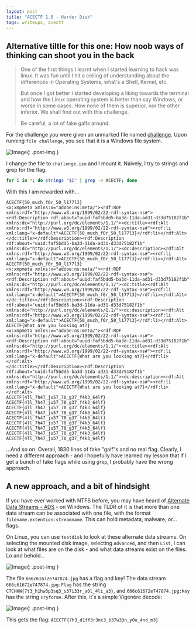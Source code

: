 ```yaml
---
layout: post
title: "ACECTF 1.0 - Harder Disk"
tags: writeups, acectf
---
```


## Alternative tiltle for this one: How noob ways of thinking can shoot you in the back

> One of the first things I learnt when I started learning to hack was linux. It was fun until I hit a ceiling of understanding about the differences in Operating Systems, what's a Shell, Kernel, etc.
>
> But once I got better I started developing a liking towards the terminal and how the Linux operating system is better than say Windows, or worse in some cases. How none of them is superior, nor the other inferior. We shall find out with this challenge.
> 
> Be careful, a lot of fake galfs around.

For the challenge you were given an unmarked file named [challenge](https://drive.google.com/file/d/1tZv94aEKV4Mc33sJECWVqqAEPiXHhCd-/view). Upon running `file challenge`, you see that it is a Windows file system.

![Image]({{site.url}}/assets/images/harder-disk/file_challenge.png){: .post-img }

I change the file to `challenge.iso` and I mount it. Naively, I try to strings and grep for the flag:
```sh
for i in *; do strings "$i" | grep -e ACECTF; done
```
With this I am rewarded with...

```
ACECTF{50_much_f0r_50_l177l3}
<x:xmpmeta xmlns:x="adobe:ns:meta/"><rdf:RDF xmlns:rdf="http://www.w3.org/1999/02/22-rdf-syntax-ns#"><rdf:Description rdf:about="uuid:faf5bdd5-ba3d-11da-ad31-d33d75182f1b" xmlns:dc="http://purl.org/dc/elements/1.1/"><dc:title><rdf:Alt xmlns:rdf="http://www.w3.org/1999/02/22-rdf-syntax-ns#"><rdf:li xml:lang="x-default">ACECTF{50_much_f0r_50_l177l3}</rdf:li></rdf:Alt>
</dc:title></rdf:Description><rdf:Description rdf:about="uuid:faf5bdd5-ba3d-11da-ad31-d33d75182f1b" xmlns:dc="http://purl.org/dc/elements/1.1/"><dc:description><rdf:Alt xmlns:rdf="http://www.w3.org/1999/02/22-rdf-syntax-ns#"><rdf:li xml:lang="x-default">ACECTF{50_much_f0r_50_l177l3}</rdf:li></rdf:Alt>
ACECTF{50_much_f0r_50_l177l3}
<x:xmpmeta xmlns:x="adobe:ns:meta/"><rdf:RDF xmlns:rdf="http://www.w3.org/1999/02/22-rdf-syntax-ns#"><rdf:Description rdf:about="uuid:faf5bdd5-ba3d-11da-ad31-d33d75182f1b" xmlns:dc="http://purl.org/dc/elements/1.1/"><dc:title><rdf:Alt xmlns:rdf="http://www.w3.org/1999/02/22-rdf-syntax-ns#"><rdf:li xml:lang="x-default">ACECTF{50_much_f0r_50_l177l3}</rdf:li></rdf:Alt>
</dc:title></rdf:Description><rdf:Description rdf:about="uuid:faf5bdd5-ba3d-11da-ad31-d33d75182f1b" xmlns:dc="http://purl.org/dc/elements/1.1/"><dc:description><rdf:Alt xmlns:rdf="http://www.w3.org/1999/02/22-rdf-syntax-ns#"><rdf:li xml:lang="x-default">ACECTF{50_much_f0r_50_l177l3}</rdf:li></rdf:Alt>
ACECTF{What are you looking at?}
<x:xmpmeta xmlns:x="adobe:ns:meta/"><rdf:RDF xmlns:rdf="http://www.w3.org/1999/02/22-rdf-syntax-ns#"><rdf:Description rdf:about="uuid:faf5bdd5-ba3d-11da-ad31-d33d75182f1b" xmlns:dc="http://purl.org/dc/elements/1.1/"><dc:title><rdf:Alt xmlns:rdf="http://www.w3.org/1999/02/22-rdf-syntax-ns#"><rdf:li xml:lang="x-default">ACECTF{What are you looking at?}</rdf:li></rdf:Alt>
</dc:title></rdf:Description><rdf:Description rdf:about="uuid:faf5bdd5-ba3d-11da-ad31-d33d75182f1b" xmlns:dc="http://purl.org/dc/elements/1.1/"><dc:description><rdf:Alt xmlns:rdf="http://www.w3.org/1999/02/22-rdf-syntax-ns#"><rdf:li xml:lang="x-default">ACECTF{What are you looking at?}</rdf:li></rdf:Alt>
ACECTF{4ll_7h47_ju57_70_g37_f4k3_64lf}
ACECTF{4ll_7h47_ju57_70_g37_f4k3_64lf}
ACECTF{4ll_7h47_ju57_70_g37_f4k3_64lf}
ACECTF{4ll_7h47_ju57_70_g37_f4k3_64lf}
ACECTF{4ll_7h47_ju57_70_g37_f4k3_64lf}
ACECTF{4ll_7h47_ju57_70_g37_f4k3_64lf}
ACECTF{4ll_7h47_ju57_70_g37_f4k3_64lf}
ACECTF{4ll_7h47_ju57_70_g37_f4k3_64lf}
ACECTF{4ll_7h47_ju57_70_g37_f4k3_64lf}
```
...And so on. Overall, 1830 lines of fake "galf"s and no real flag. Clearly, I need a different approach - and I hopefully have learned my lesson that if I get a bunch of fake flags while using `grep`, I probably have the wrong approach.

## A new approach, and a bit of hindsight

If you have ever worked with NTFS before, you may have heard of [Alternate Data Streams - ADS](https://en.wikipedia.org/wiki/NTFS#Alternate_data_stream_(ADS)) - on Windows. The TLDR of it is that more than one data stream can be associated with one file, with the format `filename.extention:streamname`. This can hold metadata, malware, or... flags.

On Linux, you can use `testdisk` to look at these alternate data streams. On selecting the mounted disk image, selecting `Advanced`, and then `List`, I can look at what files are on the disk - and what data streams exist on the files. Lo and behold...

![Image]({{site.url}}/assets/images/harder-disk/success.png){: .post-img }

The file `666c61672e747874.jpg` has a flag and key! The data stream `666c61672e747874.jpg:Flag` has the string `CTCHHW{7t3_h1hw3p3sq3_s37i33r_a0l_4li_a3}`, and `666c61672e747874.jpg:Key` has the string `cryforme`. After this, it's a simple Vigenère decode:

![Image]({{site.url}}/assets/images/harder-disk/got_the_flag.png){: .post-img }

This gets the flag: `ACECTF{7h3_d1ff3r3nc3_b37w33n_y0u_4nd_m3}`